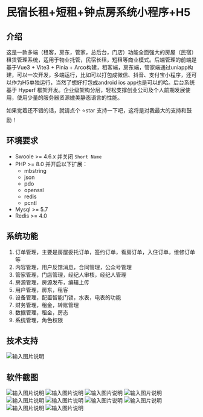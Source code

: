 # 民宿长租+短租+钟点房系统小程序+H5

## 介绍
这是一款多端（租客，房东，管家，总后台，门店）功能全面强大的房屋（民宿）租赁管理系统，适用于物业托管，民宿长租，短租等商业模式。后端管理的前端是基于Vue3 + Vite3 + Pinia + Arco构建，租客端，房东端，管家端通过uniapp构建，可以一次开发，多端运行，比如可以打包成微信、抖音、支付宝小程序，还可以作为H5单独运行，当然了想好打包成android  ios app也是可以的哈。后台系统基于 Hyperf 框架开发。企业级架构分层，轻松支撑创业公司及个人前期发展使用，使用少量的服务器资源媲美静态语言的性能。 

如果觉着还不错的话，就请点个 ⭐star 支持一下吧，这将是对我最大的支持和鼓励！

## 环境要求


- Swoole >= 4.6.x 并关闭 `Short Name`
- PHP >= 8.0 并开启以下扩展：
    - mbstring
    - json
    - pdo
    - openssl
    - redis
    - pcntl
- Mysql >= 5.7
- Redis >= 4.0





## 系统功能

1. 订单管理，主要是房屋委托订单，签约订单，看房订单，入住订单，维修订单等
1. 内容管理，用户反馈消息，合同管理，公众号管理
1. 管家管理，门店管理，经纪人审核，经纪人管理
1. 房源管理，房源发布，编辑上传
1. 用户管理，房东，租客
1. 设备管理，配置智能门锁，水表，电表的功能
1. 财务管理，租金，转账管理
1. 数据管理，租金，房态
1. 系统管理，角色权限

## 技术支持

![输入图片说明](screenshot/rrrrimage.png)

## 软件截图
![输入图片说明](loginimage.png)
![输入图片说明](screenshot/indeximage.png)
![输入图片说明](screenshot/ordrimage.png)
![输入图片说明](screenshot/34234image.png)
![输入图片说明](screenshot/32423image.png)
![输入图片说明](screenshot/43565456image.png)
![输入图片说明](screenshot/324reterimage.png)
![输入图片说明](screenshot/3333dsfzimage.png)
![输入图片说明](screenshot/32aimage.png)
![输入图片说明](screenshot/wwimage.png)